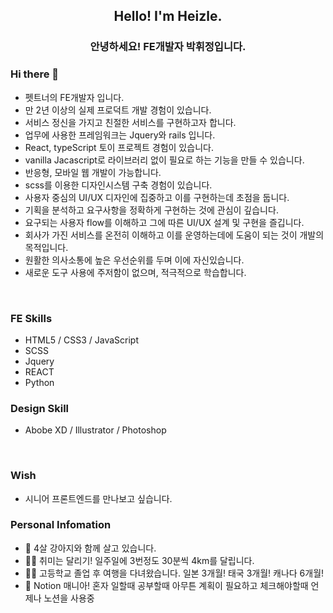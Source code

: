 <h2 align="center">Hello! I'm Heizle.</h2>
<h3 align="center">안녕하세요! FE개발자 박휘정입니다.</h3>

### Hi there 👋

 - 펫트너의 FE개발자 입니다.
 - 만 2년 이상의 실제 프로덕트 개발 경험이 있습니다.
 - 서비스 정신을 가지고 친절한 서비스를 구현하고자 합니다.
 - 업무에 사용한 프레임워크는 Jquery와 rails 입니다.
 - React, typeScript 토이 프로젝트 경험이 있습니다.
 - vanilla Jacascript로 라이브러리 없이 필요로 하는 기능을 만들 수 있습니다.
 - 반응형, 모바일 웹 개발이 가능합니다.
 - scss를 이용한 디자인시스템 구축 경험이 있습니다.
 - 사용자 중심의 UI/UX 디자인에 집중하고 이를 구현하는데 초점을 둡니다.
 - 기획을 분석하고 요구사항을 정확하게 구현하는 것에 관심이 깊습니다.
 - 요구되는 사용자 flow를 이해하고 그에 따른 UI/UX 설계 및 구현을 즐깁니다.
 - 회사가 가진 서비스를 온전히 이해하고 이를 운영하는데에 도움이 되는 것이 개발의 목적입니다.
 - 원활한 의사소통에 높은 우선순위를 두며 이에 자신있습니다.
 - 새로운 도구 사용에 주저함이 없으며, 적극적으로 학습합니다.


<br/>

### FE Skills
 - HTML5 / CSS3 / JavaScript
 - SCSS
 - Jquery
 - REACT
 - Python

### Design Skill
 - Abobe XD / Illustrator / Photoshop 
<br/>

### Wish
- 시니어 프론트엔드를 만나보고 싶습니다.


### Personal Infomation
- 🐶 4살 강아지와 함께 살고 있습니다.
- 🏃‍♀️ 취미는 달리기! 일주일에 3번정도 30분씩 4km를 달립니다.
- 👩‍🚀 고등학교 졸업 후 여행을 다녀왔습니다. 일본 3개월! 태국 3개월! 캐나다 6개월!
- 📝 Notion 매니아! 혼자 일할때 공부할때 아무튼 계획이 필요하고 체크해야할때 언제나 노션을 사용중
